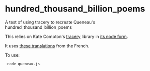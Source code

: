 # hundred_thousand_billion_poems
A test of using tracery to recreate Queneau's hundred_thousand_billion_poems

This relies on Kate Compton's [tracery](https://github.com/galaxykate/tracery) library
in [its node form](https://github.com/v21/tracery).

It uses [these translations](http://www.bevrowe.info/Queneau/QueneauTexts.js) from the French.

To use:

     node queneau.js

